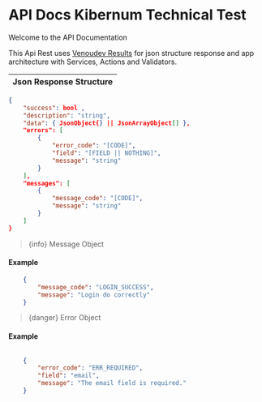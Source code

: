 # API Docs Kibernum Technical Test 

<larecipe-card shadow>
    Welcome to the API Documentation
</larecipe-card>

This Api Rest uses [Venoudev Results](https://github.com/venoudev/results) for json structure response and app architecture with Services, Actions and Validators.

|Json Response Structure|
|:-|

```json
{
    "success": bool ,
    "description": "string",
    "data": { JsonObject{} || JsonArrayObject[] },
    "errors": [
        {
            "error_code": "[CODE]",
            "field": "[FIELD || NOTHING]",
            "message": "string"
        }
    ],
    "messages": [
        {
            "message_code": "[CODE]",
            "message": "string"
        }
    ]
}
```

> {info} Message Object

#### Example
```json
    {
        "message_code": "LOGIN_SUCCESS",
        "message": "Login do correctly"
    }

```

> {danger} Error Object

#### Example
```json

    {
        "error_code": "ERR_REQUIRED",
        "field": "email",
        "message": "The email field is required."
    }

```

